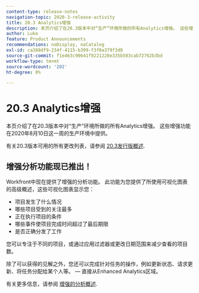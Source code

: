 ```yaml
---
content-type: release-notes
navigation-topic: 2020-3-release-activity
title: 20.3 Analytics增强
description: 本页介绍了在20.3版本中对“生产”环境所做的所有Analytics增强。 这些增强功能在2020年8月10日这一周的生产环境中提供。
author: Luke
feature: Product Announcements
recommendations: noDisplay, noCatalog
exl-id: ca388df9-234f-4115-b399-f3f0a379f3d8
source-git-commit: f1e463c90641f9221228e335b583cab72762b3bd
workflow-type: tm+mt
source-wordcount: '202'
ht-degree: 0%

---
```


# 20.3 Analytics增强

本页介绍了在20.3版本中对“生产”环境所做的所有Analytics增强。 这些增强功能在2020年8月10日这一周的生产环境中提供。

有关20.3版本可用的所有更改列表，请参阅 [20.3发行版概述](../../../product-announcements/product-releases/20.3-release-activity/20-3-release-overview.md).

## 增强分析功能现已推出！

Workfront中现在提供了增强的分析功能。 此功能为您提供了所使用可视化图表的高级概述，这些可视化图表显示您：

* 项目发生了什么情况
* 哪些项目受到的关注最多
* 正在执行项目的条件
* 哪些事件使项目完成时间超过了最后期限
* 是否正确分发了工作

您可以专注于不同的项目，或通过应用过滤器或更改日期范围来减少查看的项目数。

除了可以获得的见解之外，您还可以完成针对任务的操作，例如更新状态、请求更新、将任务分配给某个人等。 — 直接从Enhanced Analytics区域。

有关更多信息，请参阅 [增强的分析概述](../../../enhanced-analytics/enhanced-analytics-overview.md).

